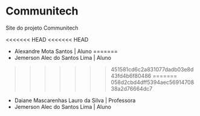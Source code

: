# Communitech

Site do projeto Communitech

<<<<<<< HEAD
<<<<<<< HEAD
- Alexandre Mota Santos | Aluno
=======
- Jemerson Alec do Santos Lima | Aluno
>>>>>>> 451581cd6c2a831077dadb03e8d43fd4b6f80486
=======
>>>>>>> 058d2cbd4dff5394aec5691470838a2d76664dc7
- Daiane Mascarenhas Lauro da Silva | Professora
- Jemerson Alec do Santos Lima | Aluno
 